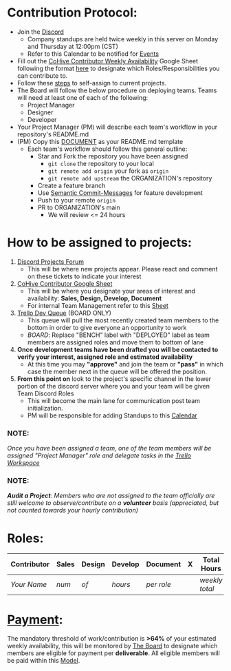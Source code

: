 # Contribution Protocol:

- Join the [Discord](https://discord.gg/Nzc6Xxdt5X)
  - Company standups are held twice weekly in this server on Monday and Thursday at 12:00pm (CST)
  - Refer to this Calendar to be notified for [Events](https://calendar.google.com/calendar/u/0?cid=NzI2YWNjYjVjYTZlYjE2ZjIyYTZhNWExNTRmY2Y1ZDNmMDY5NDBhMTllZWM5ODljMTA4ZDE3ZDM1NDVkNGE4YUBncm91cC5jYWxlbmRhci5nb29nbGUuY29t)
- Fill out the [CoHive Contributor Weekly Availability](https://docs.google.com/spreadsheets/d/1SJh6vwCMvt3bLdduPu461B226AfwCglzGdHAbSPjDeM/edit?usp=sharing) Google Sheet following the format [here](#Roles) to designate which Roles/Responsibilities you can contribute to.
- Follow these [steps](#How-to-be-assigned-to-projects) to self-assign to current projects.
- The Board will follow the below procedure on deploying teams. Teams will need at least one of each of the following:
    - Project Manager
    - Designer
    - Developer
- Your Project Manager (PM) will describe each team's workflow in your repository's README.md
- (PM) Copy this [DOCUMENT](./DEVELOPMENT.md) as your README.md template
    - Each team's workflow should follow this general outline:
      - Star and Fork the repository you have been assigned
        - `git clone` the repository to your local
        - `git remote add origin` your fork as `origin`
        - `git remote add upstream` the ORGANIZATION's repository
      - Create a feature branch
      - Use [Semantic Commit-Messages](https://gist.github.com/joshbuchea/6f47e86d2510bce28f8e7f42ae84c716) for feature development
      - Push to your remote `origin`
      - PR to ORGANIZATION's main
        - We will review <= 24 hours

# How to be assigned to projects:

1. [Discord Projects Forum](https://discord.gg/6SQVNFuT)
   - This will be where new projects appear. Please react and comment on these tickets to indicate your interest
2. [CoHive Contributor Google Sheet](https://docs.google.com/spreadsheets/d/1SJh6vwCMvt3bLdduPu461B226AfwCglzGdHAbSPjDeM/edit?usp=sharing)
   - This will be where you designate your areas of interest and availability: **Sales, Design, Develop, Document** 
   - For internal Team Management refer to this [Sheet](https://docs.google.com/spreadsheets/d/1IGHDlYuAeU_J4DGDyoRcAZOaE3TUo5O1A5Ij-fKgdiQ/edit#gid=0)
3. [Trello Dev Queue](https://trello.com/invite/b/uEa6SxkM/ATTI13c0f88b714a7ab7c8335648628c23afCC7AF9E6/cohive-company-pipeline) (BOARD ONLY)
   - This queue will pull the most recently created team members to the bottom in order to give everyone an opportunity to work
   - _BOARD_: Replace "BENCH" label with "DEPLOYED" label as team members are assigned roles and move them to bottom of lane
4. **Once development teams have been drafted you will be contacted to verify your interest, assigned role and estimated availability**
   - At this time you may **"approve"** and join the team or **"pass"** in which case the member next in the queue will be offered the position.
5. **From this point on** look to the project's specific channel in the lower portion of the discord server where you and your team will be given Team Discord Roles
   - This will become the main lane for communication post team initialization.
   - PM will be responsible for adding Standups to this [Calendar](https://calendar.google.com/calendar/u/0?cid=NzI2YWNjYjVjYTZlYjE2ZjIyYTZhNWExNTRmY2Y1ZDNmMDY5NDBhMTllZWM5ODljMTA4ZDE3ZDM1NDVkNGE4YUBncm91cC5jYWxlbmRhci5nb29nbGUuY29t)

### NOTE:
_Once you have been assigned a team, one of the team members will be assigned "Project Manager" role and delegate tasks in the [Trello Workspace](https://trello.com/w/cohivesoftware)_
### NOTE:
_**Audit a Project**: Members who are not assigned to the team officially are still welcome to observe/contribute on a **volunteer** basis (appreciated, but not counted towards your hourly contribution)_

# Roles:
| Contributor | Sales | Design | Develop | Document | X | Total Hours |
| ----------- | ----- | ------ | ------- | -------- | - | ----------- |
| _Your Name_ | _num_ |  _of_  |  _hours_|_per role_|   |_weekly total_|


# [Payment](./PAYMENT.md):
The mandatory threshold of work/contribution is **>64%** of your estimated weekly availability, this will be monitored by [The Board](./BOARD.md) to designate which members are eligible for payment per **deliverable**. All eligible members will be paid within this [Model](./PAYMENT.md).
